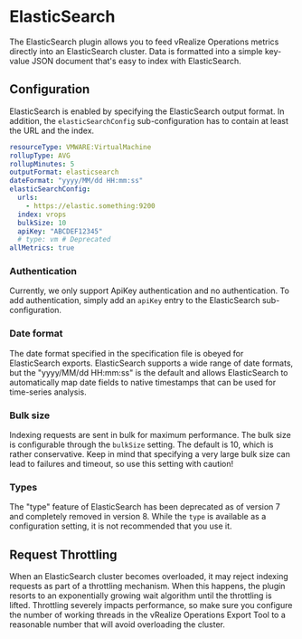 # ElasticSearch

The ElasticSearch plugin allows you to feed vRealize Operations metrics directly into an ElasticSearch cluster. Data is
formatted into a simple key-value JSON document that's easy to index with ElasticSearch.

## Configuration

ElasticSearch is enabled by specifying the ElasticSearch output format. In addition, the ```elasticSearchConfig```
sub-configuration has to contain at least the URL and the index.

```yaml
resourceType: VMWARE:VirtualMachine
rollupType: AVG
rollupMinutes: 5
outputFormat: elasticsearch
dateFormat: "yyyy/MM/dd HH:mm:ss"
elasticSearchConfig:
  urls: 
    - https://elastic.something:9200
  index: vrops
  bulkSize: 10
  apiKey: "ABCDEF12345"
  # type: vm # Deprecated
allMetrics: true
```

### Authentication

Currently, we only support ApiKey authentication and no authentication. To add authentication, simply add
an ```apiKey``` entry to the ElasticSearch sub-configuration.

### Date format

The date format specified in the specification file is obeyed for ElasticSearch exports. ElasticSearch supports a wide
range of date formats, but the "yyyy/MM/dd HH:mm:ss" is the default and allows ElasticSearch to automatically map date
fields to native timestamps that can be used for time-series analysis.

### Bulk size

Indexing requests are sent in bulk for maximum performance. The bulk size is configurable through the
```bulkSize``` setting. The default is 10, which is rather conservative. Keep in mind that specifying a very large bulk
size can lead to failures and timeout, so use this setting with caution!

### Types

The "type" feature of ElasticSearch has been deprecated as of version 7 and completely removed in version 8. While
the ```type``` is available as a configuration setting, it is not recommended that you use it.

## Request Throttling

When an ElasticSearch cluster becomes overloaded, it may reject indexing requests as part of a throttling mechanism.
When this happens, the plugin resorts to an exponentially growing wait algorithm until the throttling is lifted.
Throttling severely impacts performance, so make sure you configure the number of working threads in the vRealize
Operations Export Tool to a reasonable number that will avoid overloading the cluster.
